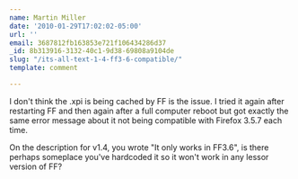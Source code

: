 ```yaml
---
name: Martin Miller
date: '2010-01-29T17:02:02-05:00'
url: ''
email: 3687812fb163853e721f106434286d37
_id: 8b313916-3132-40c1-9d38-69808a9104de
slug: "/its-all-text-1-4-ff3-6-compatible/"
template: comment

---
```


I don't think the .xpi is being cached by FF is the issue. I tried it again after restarting FF and then again after a full computer reboot but got exactly the same error message about it not being compatible with Firefox 3.5.7 each time.

On the description for v1.4, you wrote "It only works in FF3.6", is there perhaps someplace you've hardcoded it so it won't work in any lessor version of FF?
